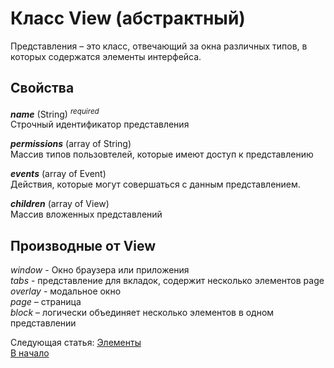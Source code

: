 # Класс View (абстрактный)
Представления – это класс, отвечающий за окна различных типов, в которых содержатся элементы интерфейса.
## Свойства
_**name**_ (String)  <sup>_required_</sup>  
Строчный идентификатор представления  
  
_**permissions**_ (array of String)  
Массив типов пользовтелей, которые имеют доступ к представлению  
  
_**events**_ (array of Event)  
Действия, которые могут совершаться с данным представлением.  
  
_**children**_ (array of View)  
Массив вложенных представлений  

## Производные от View
_window_ - Окно браузера или приложения  
_tabs_ - представление для вкладок, содержит несколько элементов page   
_overlay_ - модальное окно  
_page_ – страница  
_block_ – логически объединяет несколько элементов в одном представлении

Следующая статья: [Элементы](./elements.md)  
[В начало](./readme.md)